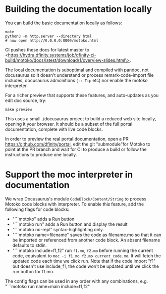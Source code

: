 # Building the documentation locally

You can build the basic documentation locally as follows:

```
make
python3 -m http.server --directory html
# now open http://0.0.0.0:8000/motoko.html
```

CI pushes these docs for latest master to
\<https://hydra.dfinity.systems/job/dfinity-ci-build/motoko/docs/latest/download/1/overview-slides.html\>.

The local documentation is suboptimal and compiled with pandoc, not
docusaurus so it doesn't understand or process remark-code-import file includes,
docusaurus admonitions (`:: Tip` etc) nor enable the motoko interpreter.

For a richer preview that supports these features,
and auto-updates as you edit doc source, try:

```
make preview
```

This uses a small ./docusaurus project to build a reduced web site locally, opening it your browser. It should be a subset of the full portal documentation,
complete with live code blocks.

In order to preview the real portal documentation, open a PR
https://github.com/dfinity/portal, edit the git "submodule"for
Motoko to point at the PR branch and wait for CI to produce a build or
follow the instructions to produce one locally.

# Support the moc interpreter in documentation

We wrap Docusaurus's module `CodeBlock/Content/String` to process Motoko code blocks with interpreter.
To enable this feature, add the following flags for code blocks:

* "```motoko" adds a Run button
* "```motoko run" adds a Run button and display the result
* "```motoko no-repl" syntax-highlighting only.
* "```motoko name=filename" saves the code as filename.mo so that it can be imported or referenced from another code block. An absent filename defaults to stdin.
* "```motoko include=f1,f2" run `f1.mo`, `f2.mo` before running the current code, equivalent to `moc -i f1.mo f2.mo current_code.mo`. It will fetch the updated code each time we click run. Note that if the code import "f1" but doesn't use include_f1, the code won't be updated until we click the run button for f1.mo.

The config flags can be used in any order with any combinations, e.g.
"```motoko run name=main include=f1,f2"
